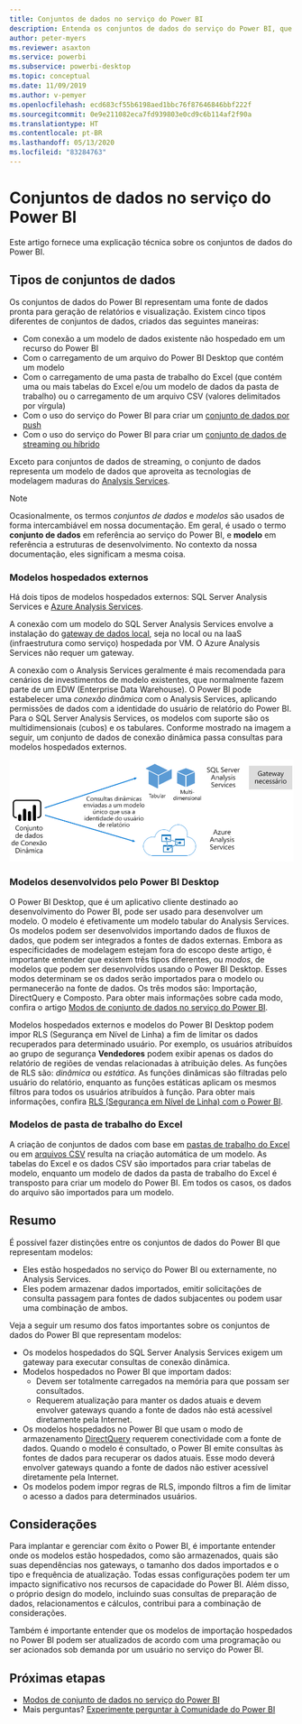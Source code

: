 ```yaml
---
title: Conjuntos de dados no serviço do Power BI
description: Entenda os conjuntos de dados do serviço do Power BI, que representam uma fonte de dados pronta para geração de relatórios e visualização.
author: peter-myers
ms.reviewer: asaxton
ms.service: powerbi
ms.subservice: powerbi-desktop
ms.topic: conceptual
ms.date: 11/09/2019
ms.author: v-pemyer
ms.openlocfilehash: ecd683cf55b6198aed1bbc76f87646846bbf222f
ms.sourcegitcommit: 0e9e211082eca7fd939803e0cd9c6b114af2f90a
ms.translationtype: HT
ms.contentlocale: pt-BR
ms.lasthandoff: 05/13/2020
ms.locfileid: "83284763"
---
```

# <a name="datasets-in-the-power-bi-service"></a>Conjuntos de dados no serviço do Power BI

Este artigo fornece uma explicação técnica sobre os conjuntos de dados do Power BI.

## <a name="dataset-types"></a>Tipos de conjuntos de dados

Os conjuntos de dados do Power BI representam uma fonte de dados pronta para geração de relatórios e visualização. Existem cinco tipos diferentes de conjuntos de dados, criados das seguintes maneiras:

- Com conexão a um modelo de dados existente não hospedado em um recurso do Power BI
- Com o carregamento de um arquivo do Power BI Desktop que contém um modelo
- Com o carregamento de uma pasta de trabalho do Excel (que contém uma ou mais tabelas do Excel e/ou um modelo de dados da pasta de trabalho) ou o carregamento de um arquivo CSV (valores delimitados por vírgula)
- Com o uso do serviço do Power BI para criar um [conjunto de dados por push](../developer/automation/walkthrough-push-data.md)
- Com o uso do serviço do Power BI para criar um [conjunto de dados de streaming ou híbrido](service-real-time-streaming.md)

Exceto para conjuntos de dados de streaming, o conjunto de dados representa um modelo de dados que aproveita as tecnologias de modelagem maduras do [Analysis Services](/analysis-services/analysis-services-overview).

> [!NOTE]
> Ocasionalmente, os termos _conjuntos de dados_ e _modelos_ são usados de forma intercambiável em nossa documentação. Em geral, é usado o termo **conjunto de dados** em referência ao serviço do Power BI, e **modelo** em referência a estruturas de desenvolvimento. No contexto da nossa documentação, eles significam a mesma coisa.

### <a name="external-hosted-models"></a>Modelos hospedados externos

Há dois tipos de modelos hospedados externos: SQL Server Analysis Services e [Azure Analysis Services](/azure/analysis-services/analysis-services-overview).

A conexão com um modelo do SQL Server Analysis Services envolve a instalação do [gateway de dados local](service-gateway-onprem.md), seja no local ou na IaaS (infraestrutura como serviço) hospedada por VM. O Azure Analysis Services não requer um gateway.

A conexão com o Analysis Services geralmente é mais recomendada para cenários de investimentos de modelo existentes, que normalmente fazem parte de um EDW (Enterprise Data Warehouse). O Power BI pode estabelecer uma _conexão dinâmica_ com o Analysis Services, aplicando permissões de dados com a identidade do usuário de relatório do Power BI. Para o SQL Server Analysis Services, os modelos com suporte são os multidimensionais (cubos) e os tabulares. Conforme mostrado na imagem a seguir, um conjunto de dados de conexão dinâmica passa consultas para modelos hospedados externos.

![Um conjunto de dados de conexão dinâmica passa consultas para um modelo hospedado externo](media/service-datasets-understand/live-connection-dataset.png)

### <a name="power-bi-desktop-developed-models"></a>Modelos desenvolvidos pelo Power BI Desktop

O Power BI Desktop, que é um aplicativo cliente destinado ao desenvolvimento do Power BI, pode ser usado para desenvolver um modelo. O modelo é efetivamente um modelo tabular do Analysis Services. Os modelos podem ser desenvolvidos importando dados de fluxos de dados, que podem ser integrados a fontes de dados externas. Embora as especificidades de modelagem estejam fora do escopo deste artigo, é importante entender que existem três tipos diferentes, ou _modos_, de modelos que podem ser desenvolvidos usando o Power BI Desktop. Esses modos determinam se os dados serão importados para o modelo ou permanecerão na fonte de dados. Os três modos são: Importação, DirectQuery e Composto. Para obter mais informações sobre cada modo, confira o artigo [Modos de conjunto de dados no serviço do Power BI](service-dataset-modes-understand.md).

Modelos hospedados externos e modelos do Power BI Desktop podem impor RLS (Segurança em Nível de Linha) a fim de limitar os dados recuperados para determinado usuário. Por exemplo, os usuários atribuídos ao grupo de segurança **Vendedores** podem exibir apenas os dados do relatório de regiões de vendas relacionadas à atribuição deles. As funções de RLS são: _dinâmica_ ou _estática_. As funções dinâmicas são filtradas pelo usuário do relatório, enquanto as funções estáticas aplicam os mesmos filtros para todos os usuários atribuídos à função. Para obter mais informações, confira [RLS (Segurança em Nível de Linha) com o Power BI](../admin/service-admin-rls.md).

### <a name="excel-workbook-models"></a>Modelos de pasta de trabalho do Excel

A criação de conjuntos de dados com base em [pastas de trabalho do Excel](service-excel-workbook-files.md) ou em [arquivos CSV](service-comma-separated-value-files.md) resulta na criação automática de um modelo. As tabelas do Excel e os dados CSV são importados para criar tabelas de modelo, enquanto um modelo de dados da pasta de trabalho do Excel é transposto para criar um modelo do Power BI. Em todos os casos, os dados do arquivo são importados para um modelo.

## <a name="summary"></a>Resumo

É possível fazer distinções entre os conjuntos de dados do Power BI que representam modelos:

- Eles estão hospedados no serviço do Power BI ou externamente, no Analysis Services.
- Eles podem armazenar dados importados, emitir solicitações de consulta passagem para fontes de dados subjacentes ou podem usar uma combinação de ambos.

Veja a seguir um resumo dos fatos importantes sobre os conjuntos de dados do Power BI que representam modelos:

- Os modelos hospedados do SQL Server Analysis Services exigem um gateway para executar consultas de conexão dinâmica.
- Modelos hospedados no Power BI que importam dados:
  - Devem ser totalmente carregados na memória para que possam ser consultados.
  - Requerem atualização para manter os dados atuais e devem envolver gateways quando a fonte de dados não está acessível diretamente pela Internet.
- Os modelos hospedados no Power BI que usam o modo de armazenamento [DirectQuery](desktop-directquery-about.md) requerem conectividade com a fonte de dados. Quando o modelo é consultado, o Power BI emite consultas às fontes de dados para recuperar os dados atuais. Esse modo deverá envolver gateways quando a fonte de dados não estiver acessível diretamente pela Internet.
- Os modelos podem impor regras de RLS, impondo filtros a fim de limitar o acesso a dados para determinados usuários.

## <a name="considerations"></a>Considerações

Para implantar e gerenciar com êxito o Power BI, é importante entender onde os modelos estão hospedados, como são armazenados, quais são suas dependências nos gateways, o tamanho dos dados importados e o tipo e frequência de atualização. Todas essas configurações podem ter um impacto significativo nos recursos de capacidade do Power BI. Além disso, o próprio design do modelo, incluindo suas consultas de preparação de dados, relacionamentos e cálculos, contribui para a combinação de considerações.

Também é importante entender que os modelos de importação hospedados no Power BI podem ser atualizados de acordo com uma programação ou ser acionados sob demanda por um usuário no serviço do Power BI.

## <a name="next-steps"></a>Próximas etapas

- [Modos de conjunto de dados no serviço do Power BI](service-dataset-modes-understand.md)
- Mais perguntas? [Experimente perguntar à Comunidade do Power BI](https://community.powerbi.com/)
